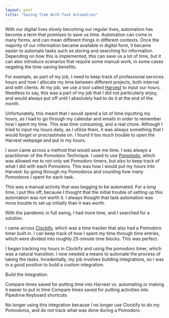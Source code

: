 ```yaml
---
layout: post
title: "Saving Time With Task Automation"
---
```


With our digital lives slowly becoming our regular lives, automation has become a term that promises to save us time. Automation can come in many forms, and can mean different things in different contexts. Once the majority of our information became available in digital form, it became easier to automate tasks such as storing and searching for information. Depending on how this is implemented, this can save us a lot of time, but it can also introduce scenarios that require some manual work, in some cases negating the time-saving benefits.

For example, as part of my job, I need to keep track of professional services hours and how I allocate my time between different projects, both internal and with clients. At my job, we use a tool called [Harvest](https://www.getharvest.com/) to input our hours. Needless to say, this was a part of my job that I did not particularly enjoy, and would always put off until I absolutely had to do it at the end of the month.

Unfortunately, this meant that I would spend a lot of time inputting my hours, as I had to go through my calendar and emails in order to remember how I spent my time. This was time consuming, and a real chore. Although I tried to input my hours daily, as I utilize them, it was always something that I would forget or procrastinate on. I found it too much trouble to open the Harvest webpage and put in my hours.

I soon came across a method that would save me time. I was always a practitioner of the Pomodoro Technique. I used to use [Pomotodo](https://pomotodo.com/), which was allowed me to not only set Pomodoro timers, but also to keep track of what I did with each Pomodoro. This was how I would put my hours into Harvest: by going through my Pomodoros and counting how many Pomodoros I spent for each task.

This was a manual activity that was begging to be automated. For a long time, I put this off, because I thought that the initial trouble of setting up this automation was not worth it. I always thought that task automation was more trouble to set up initially than it was worth.

With the pandemic in full swing, I had more time, and I searched for a solution.

I came across [Clockify](https://clockify.me/), which was a time tracker that also had a Pomodoro timer built in. I can keep track of how I spent my time through time entries, which were divided into roughly 25-minute time blocks. This was perfect.

I began tracking my hours in Clockify and using the pomodoro timer, which was a natural transition. I now needed a means to automate the process of taking the tasks. Incedentally, my job involves building integrations, so I was in a good position to build a custom integration.

Build the integration.

Compare times saved for putting time into Harvest vs. automating or making it easier to put in time
Compare times saved for putting activities into Pipedrive
Keyboard shortcuts


No longer using this integration because I no longer use Clockify to do my Pomodoros, and do not track what was done during a Pomodoro

